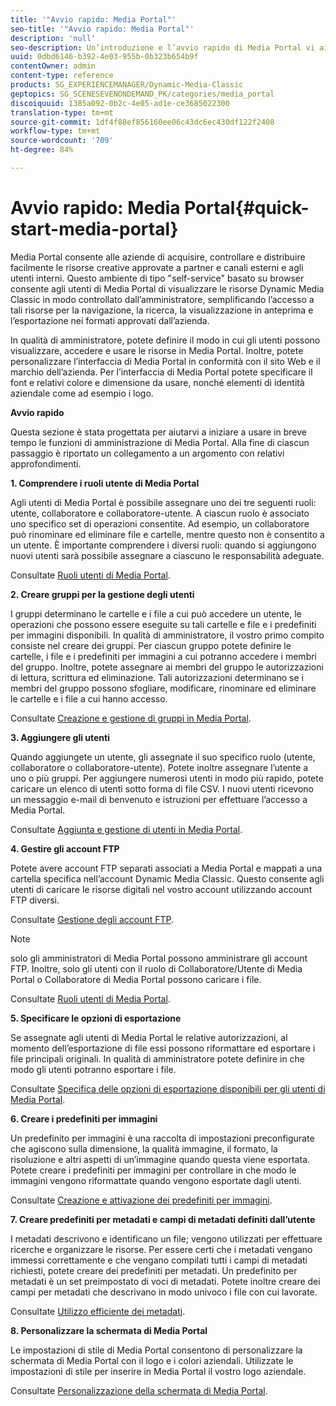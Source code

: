 ```yaml
---
title: '"Avvio rapido: Media Portal"'
seo-title: '"Avvio rapido: Media Portal"'
description: 'null'
seo-description: Un’introduzione e l’avvio rapido di Media Portal vi aiuteranno a imparare a usare le tecniche e l’amministrazione di Media Portal.
uuid: 0dbd6146-b392-4e03-955b-0b323b654b9f
contentOwner: admin
content-type: reference
products: SG_EXPERIENCEMANAGER/Dynamic-Media-Classic
geptopics: SG_SCENESEVENONDEMAND_PK/categories/media_portal
discoiquuid: 1385a092-0b2c-4e05-ad1e-ce3685022300
translation-type: tm+mt
source-git-commit: 1df4f88ef856160ee06c43dc6ec430df122f2408
workflow-type: tm+mt
source-wordcount: '709'
ht-degree: 84%

---
```



# Avvio rapido: Media Portal{#quick-start-media-portal}

Media Portal consente alle aziende di acquisire, controllare e distribuire facilmente le risorse creative approvate a partner e canali esterni e agli utenti interni. Questo ambiente di tipo &quot;self-service&quot; basato su browser consente agli utenti di Media Portal di visualizzare le risorse Dynamic Media Classic in modo controllato dall’amministratore, semplificando l’accesso a tali risorse per la navigazione, la ricerca, la visualizzazione in anteprima e l’esportazione nei formati approvati dall’azienda.

In qualità di amministratore, potete definire il modo in cui gli utenti possono visualizzare, accedere e usare le risorse in Media Portal. Inoltre, potete personalizzare l’interfaccia di Media Portal in conformità con il sito Web e il marchio dell’azienda. Per l’interfaccia di Media Portal potete specificare il font e relativi colore e dimensione da usare, nonché elementi di identità aziendale come ad esempio i logo.

**Avvio rapido**

Questa sezione è stata progettata per aiutarvi a iniziare a usare in breve tempo le funzioni di amministrazione di Media Portal. Alla fine di ciascun passaggio è riportato un collegamento a un argomento con relativi approfondimenti.

**1. Comprendere i ruoli utente di Media Portal**

Agli utenti di Media Portal è possibile assegnare uno dei tre seguenti ruoli: utente, collaboratore e collaboratore-utente. A ciascun ruolo è associato uno specifico set di operazioni consentite. Ad esempio, un collaboratore può rinominare ed eliminare file e cartelle, mentre questo non è consentito a un utente. È importante comprendere i diversi ruoli: quando si aggiungono nuovi utenti sarà possibile assegnare a ciascuno le responsabilità adeguate. 

Consultate [Ruoli utenti di Media Portal](media-portal-user-roles.md#media_portal_user_roles).

**2. Creare gruppi per la gestione degli utenti**

I gruppi determinano le cartelle e i file a cui può accedere un utente, le operazioni che possono essere eseguite su tali cartelle e file e i predefiniti per immagini disponibili. In qualità di amministratore, il vostro primo compito consiste nel creare dei gruppi. Per ciascun gruppo potete definire le cartelle, i file e i predefiniti per immagini a cui potranno accedere i membri del gruppo. Inoltre, potete assegnare ai membri del gruppo le autorizzazioni di lettura, scrittura ed eliminazione. Tali autorizzazioni determinano se i membri del gruppo possono sfogliare, modificare, rinominare ed eliminare le cartelle e i file a cui hanno accesso. 

Consultate [Creazione e gestione di gruppi in Media Portal](creating-media-portal-groups.md#creating_and_managing_media_portal_groups).

**3. Aggiungere gli utenti**

Quando aggiungete un utente, gli assegnate il suo specifico ruolo (utente, collaboratore o collaboratore-utente). Potete inoltre assegnare l’utente a uno o più gruppi. Per aggiungere numerosi utenti in modo più rapido, potete caricare un elenco di utenti sotto forma di file CSV. I nuovi utenti ricevono un messaggio e-mail di benvenuto e istruzioni per effettuare l’accesso a Media Portal. 

Consultate [Aggiunta e gestione di utenti in Media Portal](adding-media-portal-users.md#adding_and_managing_media_portal_users).

**4. Gestire gli account FTP**

Potete avere account FTP separati associati a Media Portal e mappati a una cartella specifica nell’account Dynamic Media Classic. Questo consente agli utenti di caricare le risorse digitali nel vostro account utilizzando account FTP diversi.

Consultate [Gestione degli account FTP](ftp-accounts.md#managing_ftp_accounts).

>[!NOTE]
>
>solo gli amministratori di Media Portal possono amministrare gli account FTP. Inoltre, solo gli utenti con il ruolo di Collaboratore/Utente di Media Portal o Collaboratore di Media Portal possono caricare i file.

Consultate [Ruoli utenti di Media Portal](media-portal-user-roles.md#media_portal_user_roles).

**5. Specificare le opzioni di esportazione**

Se assegnate agli utenti di Media Portal le relative autorizzazioni, al momento dell’esportazione di file essi possono riformattare ed esportare i file principali originali. In qualità di amministratore potete definire in che modo gli utenti potranno esportare i file. 

Consultate [Specifica delle opzioni di esportazione disponibili per gli utenti di Media Portal](specifying-export-options-available-media.md#specifying_export_options_available_to_media_portal_users).

**6. Creare i predefiniti per immagini**

Un predefinito per immagini è una raccolta di impostazioni preconfigurate che agiscono sulla dimensione, la qualità immagine, il formato, la risoluzione e altri aspetti di un’immagine quando questa viene esportata. Potete creare i predefiniti per immagini per controllare in che modo le immagini vengono riformattate quando vengono esportate dagli utenti. 

Consultate [Creazione e attivazione dei predefiniti per immagini](creating-enabling-image-presets.md#creating_and_enabling_image_presets).

**7. Creare predefiniti per metadati e campi di metadati definiti dall’utente**

I metadati descrivono e identificano un file; vengono utilizzati per effettuare ricerche e organizzare le risorse. Per essere certi che i metadati vengano immessi correttamente e che vengano compilati tutti i campi di metadati richiesti, potete creare dei predefiniti per metadati. Un predefinito per metadati è un set preimpostato di voci di metadati. Potete inoltre creare dei campi per metadati che descrivano in modo univoco i file con cui lavorate. 

Consultate [Utilizzo efficiente dei metadati](making-efficient-metadata.md#making_more_efficient_use_of_metadata).

**8. Personalizzare la schermata di Media Portal**

Le impostazioni di stile di Media Portal consentono di personalizzare la schermata di Media Portal con il logo e i colori aziendali. Utilizzate le impostazioni di stile per inserire in Media Portal il vostro logo aziendale. 

Consultate [Personalizzazione della schermata di Media Portal](customizing-media-portal-screen.md#customizing_the_media_portal_screen).
